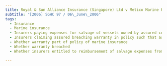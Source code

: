 ```yaml
---
title: Royal & Sun Alliance Insurance (Singapore) Ltd v Metico Marine Pte Ltd and Another 
subtitle: "[2006] SGHC 97 / 06\_June\_2006"
tags:
  - Insurance
  - Marine insurance
  - Insurers paying expenses for salvage of vessels owned by assured covered under marine insurance policy
  - Insurers claiming assured breaching warranty in policy such that assured not entitled to cover under policy
  - Whether warranty part of policy of marine insurance
  - Whether warranty breached
  - Whether insurers entitled to reimbursement of salvage expenses from assured

---
```



